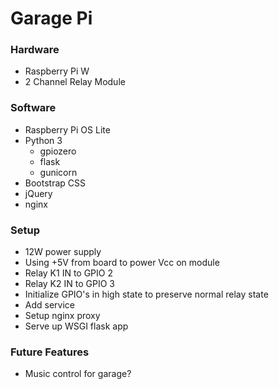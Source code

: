 # Garage Pi

### Hardware
- Raspberry Pi W
- 2 Channel Relay Module

### Software
- Raspberry Pi OS Lite
- Python 3
  - gpiozero
  - flask
  - gunicorn
- Bootstrap CSS
- jQuery
- nginx

### Setup
- 12W power supply
- Using +5V from board to power Vcc on module
- Relay K1 IN to GPIO 2
- Relay K2 IN to GPIO 3
- Initialize GPIO's in high state to preserve normal relay state
- Add service
- Setup nginx proxy
- Serve up WSGI flask app

### Future Features
- Music control for garage?
